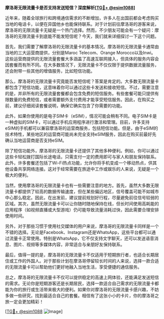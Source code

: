 **摩洛哥无限流量卡是否支持发送短信？深度解析[[TG💪+ @esim1088](https://t.me/s/esim1088)]**

近年来，随着全球旅行和跨境通信需求的不断增加，许多人在出国前都会考虑购买当地的电话卡，以便在异国他乡也能保持联系。对于计划前往摩洛哥的游客来说，摩洛哥的无限流量卡无疑是一个热门选择。然而，不少朋友可能会有一个疑问：摩洛哥的无限流量卡到底能不能发短信呢？今天，我们就来详细探讨一下这个问题。

首先，我们需要了解摩洛哥的无限流量卡的基本情况。摩洛哥的无限流量卡通常由当地的三大运营商提供，分别是Maroc Telecom、Orange Morocco以及Inwi。这些运营商提供的无限流量套餐大多涵盖了高速互联网接入，但具体的服务内容会因套餐而有所不同。在大多数情况下，无限流量卡不仅仅限于提供数据流量服务，还会附带一些其他的增值服务，比如短信功能。

那么，摩洛哥的无限流量卡究竟能否发短信呢？答案是肯定的。大多数无限流量卡都包含了短信功能，这意味着你可以通过这些卡发送和接收短信。不过，需要注意的是，并非所有的无限流量套餐都会包含免费的短信服务。有些套餐可能只提供有限数量的免费短信，或者需要额外支付费用才能享受短信服务。因此，在购买之前，建议仔细阅读套餐说明，确保它确实包含了你需要的功能。

此外，如果你使用的是电子SIM卡（eSIM），情况可能会稍有不同。电子SIM卡是一种虚拟的SIM卡，可以通过手机应用程序进行激活和管理。目前，许多支持eSIM的手机都可以兼容摩洛哥的运营商服务，包括短信功能。但是，由于eSIM的技术特性，某些地区的运营商可能尚未完全支持eSIM服务，因此在购买前最好先确认当地运营商是否支持eSIM。

除了短信功能外，摩洛哥的无限流量卡还提供了其他多种便利。例如，你可以通过这些卡轻松拨打国际长途电话，只需支付一定的费用即可与家人和朋友保持联系。此外，许多套餐还包括了Wi-Fi热点功能，允许你将手机变成一个移动热点，供其他设备共享网络连接。这对于经常需要在旅途中工作或娱乐的人来说，无疑是一个极大的便利。

当然，使用摩洛哥的无限流量卡也有一些需要注意的地方。首先，虽然大多数无限流量卡都提供了较高的数据传输速度，但在某些偏远地区，信号覆盖可能不如城市中心那么稳定。因此，在出发前，建议提前规划好行程，尽量避免前往信号较弱的区域。其次，虽然无限流量卡可以让你随时随地保持在线，但长时间使用高耗能的应用程序（如视频直播或大型游戏）仍可能导致流量消耗过快，因此需要合理安排使用时间。

另外，对于那些习惯于使用社交媒体的用户来说，摩洛哥的无限流量卡同样是一个不错的选择。无论是Facebook、Instagram还是WhatsApp，这些平台都可以通过流量卡正常使用。特别是WhatsApp，它不仅支持文字聊天，还可以发送语音消息、图片、视频等多媒体内容，非常适合与亲朋好友保持联系。

最后，值得一提的是，摩洛哥的无限流量卡不仅适用于短期旅行者，也适合长期居住或工作的外国人。对于那些计划在摩洛哥停留较长时间的人来说，选择一款合适的无限流量卡可以帮助他们更好地融入当地生活，享受便捷的通信服务。

总之，摩洛哥的无限流量卡不仅可以提供稳定的高速上网体验，还能满足发送短信的需求。无论你是短期游客还是长期居民，选择一款适合自己需求的无限流量卡都能为你的旅行或生活带来极大的便利。如果你对摩洛哥的无限流量卡感兴趣，不妨多做一些研究，找到最适合自己的套餐。相信有了这张小小的卡片，你的摩洛哥之旅一定会更加精彩！

[[TG💪+ @esim1088](https://t.me/s/esim1088) ![Image](https://i.postimg.cc/4NQfJmqS/Snipaste-2025-05-13-00-14-12.png)]